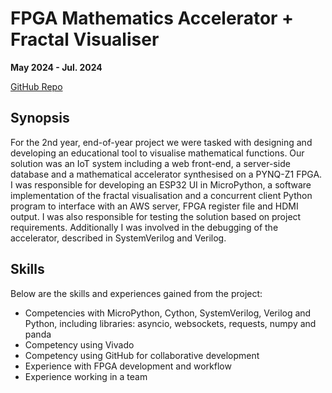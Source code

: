 # FPGA Mathematics Accelerator + Fractal Visualiser

**May 2024 - Jul. 2024**

[GitHub Repo](https://github.com/AlexSeferidis/EE2-Project)

## Synopsis

For the 2nd year, end-of-year project we were tasked with designing and developing an educational tool to visualise mathematical functions. Our solution was an IoT system including a web front-end, a server-side database and a mathematical accelerator synthesised on a PYNQ-Z1 FPGA. I was responsible for developing an ESP32 UI in MicroPython, a software implementation of the fractal visualisation and a concurrent client Python program to interface with an AWS server, FPGA register file and HDMI output. I was also responsible for testing the solution based on project requirements. Additionally I was involved in the debugging of the accelerator, described in SystemVerilog and Verilog.

## Skills

Below are the skills and experiences gained from the project:

* Competencies with MicroPython, Cython, SystemVerilog, Verilog and Python, including libraries: asyncio, websockets, requests, numpy and panda
* Competency using Vivado
* Competency using GitHub for collaborative development
* Experience with FPGA development and workflow
* Experience working in a team